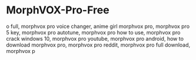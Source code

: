 # MorphVOX-Pro-Free
o full, morphvox pro voice changer, anime girl morphvox pro, morphvox pro 5 key, morphvox pro autotune, morphvox pro how to use, morphvox pro crack windows 10, morphvox pro youtube, morphvox pro android, how to download morphvox pro, morphvox pro reddit, morphvox pro full download, morphvox p
